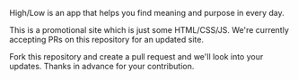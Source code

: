 High/Low is an app that helps you find meaning and purpose in every day.

This is a promotional site which is just some HTML/CSS/JS.
We're currently accepting PRs on this repository for an updated site.

Fork this repository and create a pull request and we'll look into your updates.
Thanks in advance for your contribution.